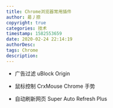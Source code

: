 ```yaml
---
title: Chrome浏览器常用插件
author: 昜丿捺
copyright: true
categories: 技术
timestamp: 1582553659
date: 2020-02-24 22:14:19
authorDesc:
tags: Chrome
description:
---
```

- 广告过滤
uBlock Origin

- 鼠标控制
CrxMouse Chrome 手势

- 自动刷新网页
Super Auto Refresh Plus